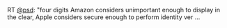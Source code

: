 RT <a href="http://twitter.com/psd">@psd</a>: "four digits Amazon considers unimportant enough to display in the clear, Apple considers secure enough to perform identity ver ...